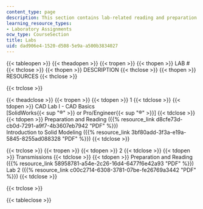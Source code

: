 ```yaml
---
content_type: page
description: This section contains lab-related reading and preparation material.
learning_resource_types:
- Laboratory Assignments
ocw_type: CourseSection
title: Labs
uid: dad906e4-1520-d508-5e9a-a500b3834027
---
```


{{< tableopen >}}
{{< theadopen >}}
{{< tropen >}}
{{< thopen >}}
LAB #
{{< thclose >}}
{{< thopen >}}
DESCRIPTION
{{< thclose >}}
{{< thopen >}}
RESOURCES
{{< thclose >}}

{{< trclose >}}

{{< theadclose >}}
{{< tropen >}}
{{< tdopen >}}
1
{{< tdclose >}}
{{< tdopen >}}
CAD Lab I - CAD Basics  
\[SolidWorks{{< sup "®" >}} or Pro/Engineer{{< sup "®" >}}\]
{{< tdclose >}}
{{< tdopen >}}
Preparation and Reading ({{% resource_link d8cfe73d-cb0d-7291-a9f7-4b3607eb7942 "PDF" %}})  
Introduction to Solid Modeling ({{% resource_link 3bf80add-3f3a-e19a-5845-8255ad088328 "PDF" %}})
{{< tdclose >}}

{{< trclose >}}
{{< tropen >}}
{{< tdopen >}}
2
{{< tdclose >}}
{{< tdopen >}}
Transmissions
{{< tdclose >}}
{{< tdopen >}}
Preparation and Reading ({{% resource_link 58958781-a54e-2c26-16d4-6477f6e42a93 "PDF" %}})  
Lab 2 ({{% resource_link c00c2714-6308-3781-07be-fe26769a3442 "PDF" %}})
{{< tdclose >}}

{{< trclose >}}

{{< tableclose >}}